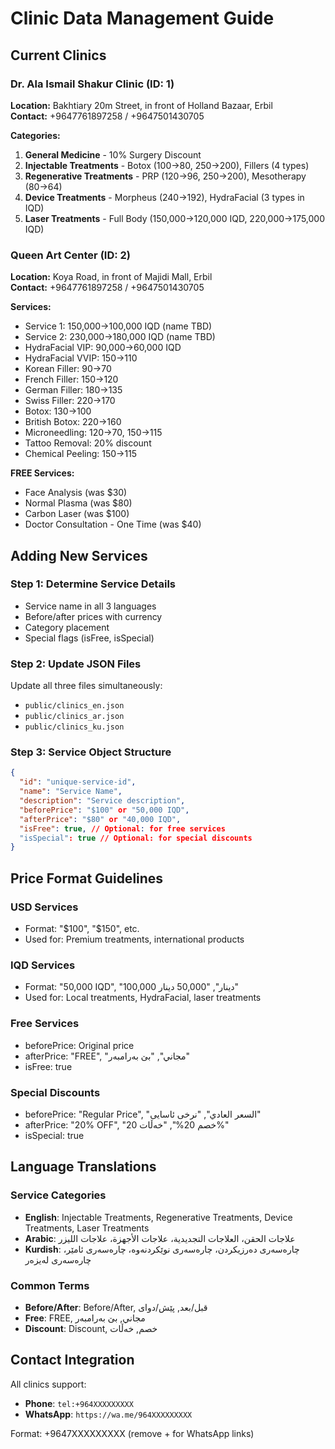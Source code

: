 # Clinic Data Management Guide

## Current Clinics

### Dr. Ala Ismail Shakur Clinic (ID: 1)
**Location:** Bakhtiary 20m Street, in front of Holland Bazaar, Erbil  
**Contact:** +9647761897258 / +9647501430705

**Categories:**
1. **General Medicine** - 10% Surgery Discount
2. **Injectable Treatments** - Botox ($100→$80, $250→$200), Fillers (4 types)
3. **Regenerative Treatments** - PRP ($120→$96, $250→$200), Mesotherapy ($80→$64)
4. **Device Treatments** - Morpheus ($240→$192), HydraFacial (3 types in IQD)
5. **Laser Treatments** - Full Body (150,000→120,000 IQD, 220,000→175,000 IQD)

### Queen Art Center (ID: 2)
**Location:** Koya Road, in front of Majidi Mall, Erbil  
**Contact:** +9647761897258 / +9647501430705

**Services:**
- Service 1: 150,000→100,000 IQD (name TBD)
- Service 2: 230,000→180,000 IQD (name TBD)
- HydraFacial VIP: 90,000→60,000 IQD
- HydraFacial VVIP: $150→$110
- Korean Filler: $90→$70
- French Filler: $150→$120
- German Filler: $180→$135
- Swiss Filler: $220→$170
- Botox: $130→$100
- British Botox: $220→$160
- Microneedling: $120→$70, $150→$115
- Tattoo Removal: 20% discount
- Chemical Peeling: $150→$115

**FREE Services:**
- Face Analysis (was $30)
- Normal Plasma (was $80)
- Carbon Laser (was $100)
- Doctor Consultation - One Time (was $40)

## Adding New Services

### Step 1: Determine Service Details
- Service name in all 3 languages
- Before/after prices with currency
- Category placement
- Special flags (isFree, isSpecial)

### Step 2: Update JSON Files
Update all three files simultaneously:
- `public/clinics_en.json`
- `public/clinics_ar.json`
- `public/clinics_ku.json`

### Step 3: Service Object Structure
```json
{
  "id": "unique-service-id",
  "name": "Service Name",
  "description": "Service description",
  "beforePrice": "$100" or "50,000 IQD",
  "afterPrice": "$80" or "40,000 IQD",
  "isFree": true, // Optional: for free services
  "isSpecial": true // Optional: for special discounts
}
```

## Price Format Guidelines

### USD Services
- Format: "$100", "$150", etc.
- Used for: Premium treatments, international products

### IQD Services  
- Format: "50,000 IQD", "100,000 دينار", "50,000 دینار"
- Used for: Local treatments, HydraFacial, laser treatments

### Free Services
- beforePrice: Original price
- afterPrice: "FREE", "مجاني", "بێ بەرامبەر"
- isFree: true

### Special Discounts
- beforePrice: "Regular Price", "السعر العادي", "نرخی ئاسایی"
- afterPrice: "20% OFF", "خصم 20%", "خەڵات 20%"
- isSpecial: true

## Language Translations

### Service Categories
- **English**: Injectable Treatments, Regenerative Treatments, Device Treatments, Laser Treatments
- **Arabic**: علاجات الحقن، العلاجات التجديدية، علاجات الأجهزة، علاجات الليزر
- **Kurdish**: چارەسەری دەرزیکردن، چارەسەری نوێکردنەوە، چارەسەری ئامێر، چارەسەری لەیزەر

### Common Terms
- **Before/After**: Before/After, قبل/بعد, پێش/دوای
- **Free**: FREE, مجاني, بێ بەرامبەر
- **Discount**: Discount, خصم, خەڵات

## Contact Integration
All clinics support:
- **Phone**: `tel:+964XXXXXXXXX`
- **WhatsApp**: `https://wa.me/964XXXXXXXXX`

Format: +9647XXXXXXXXX (remove + for WhatsApp links)